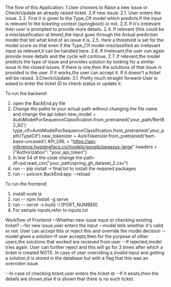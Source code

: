 The flow of this Application:
1.User chooses to Raise a new issue or Check/Update an already raised ticket.
2.If new issue:
  2.1. User enters the issue.
  2.2. First it is given to the Type_Clf model which predicts if the input is relevant to the ticketing context (springboot) or not.
  2.3. If it's irrelevant then user is prompted to provide more details.
  2.4. If relevant (this could be a misclassification at times),the input goes through the Actual prediction model that tell what kind of an issue it is.
  2.5. Here a threshold is set for the model score so that even if the Type_Clf model misclassified an irrelavant input as relevant,it can be handled here.
  2.6. If Irrelevant,the user can again provide more details and the cycle will continue.
  2.7. If relevant,the model predicts the type of issue and provides solution by looking for a similar issue in the closed issues. If there is one,then the solutions of that issue is provided to        the user. If it works,the user can accept it. If it doesn't a ticket will be raised.
3.Check/Update:
  3.1. Pretty much straight forward-User is asked to enter the ticket ID to check status or update it.

To run the backend:

1. open the BackEnd.py file
2. Change the paths to your actual path without changing the file name and change the api token
   new_model = AutoModelForSequenceClassification.from_pretrained('your_path/Bert82_82')
   type_clf=AutoModelForSequenceClassification.from_pretrained('your_path/TypeClf')
   new_tokenizer = AutoTokenizer.from_pretrained('bert-base-uncased')
   API_URL = "https://api-inference.huggingface.co/models/google/pegasus-large"
   headers = {"Authorization": "your_api_token"}
3. In line 54 of the code change the path- df=pd.read_csv("your_path/spring_gh_dataset_2.csv")
4. run -- pip install -r final.txt to install the required packages
5. run -- uvicorn BackEnd:app --reload

To run the frontend:


1. install node js
2. run -- npm install -g serve
3. run -- serve -s build -l [PORT_NUMBER]
4. For sample inputs,refer to inputs.txt

Workflow of Frontend
 --Whether new issue input or checking existing ticket?
 --for new issue,user enters the input
 --model tells whether it's valid or not. User can accept this or reject this and override the model decision
 --model gives a solution-If user accepts,then for the purpose of other users,the solutions that worked are received from user
 --If rejected,model tries again. User can further reject and this will go for 3 times after which a ticket is created 
 NOTE: In case of user overriding a invalid input and getting a solution,it is stored in the database but with a flag that this was an overriden issue. 
 
 --In case of checking ticket,user enters the ticket id
 --If it exists,then the details are shown,else it is shown that there is no such ticket.
